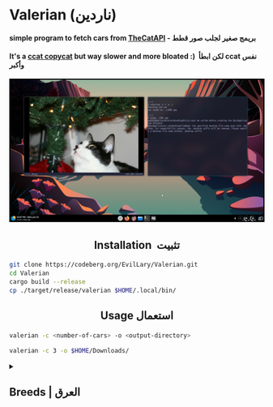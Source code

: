 # Valerian (ناردين)
#### simple program to fetch cars from [TheCatAPI](https://thecatapi.com/) - بريمج صغير لجلب صور قطط
#### It's a [ccat copycat](https://github.com/plastic-bottleneck/ccat) but way slower and more bloated :) &nbsp;<span dir="rtl">نفس ccat لكن ابطأ وأكبر</span> </h2>

![hola](assets/hola.jpg)

<h2 align="center"> <span dir="ltr">Installation </span>&nbsp;<span dir="rtl">تثبيت </span> </h2>



```bash
git clone https://codeberg.org/EvilLary/Valerian.git
cd Valerian
cargo build --release
cp ./target/release/valerian $HOME/.local/bin/
```
<h2 align="center"> <span dir="ltr">Usage</span>&nbsp;<span dir="rtl">استعمال</span> </h2>

```bash
valerian -c <number-of-cars> -o <output-directory>
```

```bash
valerian -c 3 -o $HOME/Downloads/
```

<details>
<summary><h2>Breeds | العرق</h2></summary>
<br></br>

|Breed Name|Breed ID|
|--|--|
|  Abyssinian  |  abys  |
|  Aegean  |  aege  |
|  American Bobtail  |  abob  |
|  American Curl  |  acur  |
|  American Shorthair  |  asho  |
|  American Wirehair  |  awir  |
|  Arabian Mau  |  amau  |
|  Australian Mist  |  amis  |
|  Balinese  |  bali  |
|  Bambino  |  bamb  |
|  Bengal  |  beng  |
|  Birman  |  birm  |
|  Bombay  |  bomb  |
|  British Longhair  |  bslo  |
| British Shorthair |  bsho  |
|  Burmese  |  bure  |
|  Burmilla  |  buri  |
|  California Spangled  |  cspa  |
|  Chantilly-Tiffany  |  ctif  |
|  Chartreux  |  char  |
|  Chausie  |  chau  |
|  Cheetoh  |  chee  |
|  Colorpoint Shorthair  |  csho  |
|  Cornish Rex  |  crex  |
|  Cymric  |  cymr  |
|  Cyprus  |  cypr  |
|  Devon Rex  |  drex  |
|  Donskoy  |  dons  |
|  Dragon Li  |  lihu  |
|  Egyptian Mau  |  emau  |
|  European Burmese  |  ebur  |
|  Exotic Shorthair  |  esho  |
|  Havana Brown  |  hbro  |
|  Himalayan  |  hima  |
|  Japanese Bobtail  |  jbob  |
|  Javanese  |  java  |
|  Khao Manee  |  khao  |
|  Korat  |  kora  |
|  Kurilian  |  kuri  |
|  LaPerm  |  lape  |
|  Maine Coon  |  mcoo  |
|  Malayan  |  mala  |
|  Manx  |  manx  |
|  Munchkin  |  munc  |
|  Nebelung  |  nebe  |
|  Norwegian Forest Cat  |  norw  |
|  Ocicat  |  ocic  |
|  Oriental  |  orie  |
|  Persian  |  pers  |
|  Pixie-bob  |  pixi  |
|  Ragamuffin  |  raga  |
|  Ragdoll  |  ragd  |
|  Russian Blue  |  rblu  |
|  Savannah  |  sava  |
|  Scottish Fold  |  sfol  |
|  Selkirk Rex  |  srex  |
|  Siamese  |  siam  |
|  Siberian  |  sibe  |
|  Singapura  |  sing  |
|  Snowshoe  |  snow  |
|  Somali  |  soma  |
|  Sphynx  |  sphy  |
|  Tonkinese  |  tonk  |
|  Toyger  |  toyg  |
|  Turkish Angora  |  tang  |
|  Turkish Van  |  tvan  |
|  York Chocolate  |  ycho  |
</details>
